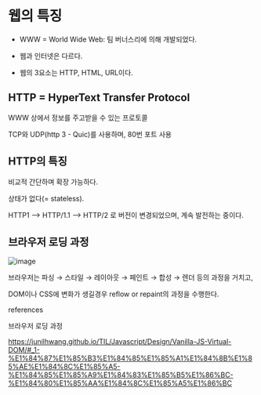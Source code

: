 # 웹의 특징 

- WWW = World Wide Web: 팀 버너스리에 의해 개발되었다.
 
- 웹과 인터넷은 다르다.
 
- 웹의 3요소는 HTTP, HTML, URL이다.

## HTTP = HyperText Transfer Protocol

WWW 상에서 정보를 주고받을 수 있는 프로토콜

TCP와 UDP(http 3 - Quic)를 사용하며, 80번 포트 사용

## HTTP의 특징

비교적 간단하며 확장 가능하다.

상태가 없다(= stateless).
 
HTTP1 --> HTTP/1.1 --> HTTP/2 로 버전이 변경되었으며, 계속 발전하는 중이다.
 
## 브라우저 로딩 과정

![image](https://user-images.githubusercontent.com/40421183/134370379-4e7a5854-c99b-4c68-8449-fd1294abc2b9.png)

브라우저는 파싱 → 스타일 → 레이아웃 → 페인트 → 합성 → 렌더 등의 과정을 거치고, 

DOM이나 CSS에 변화가 생길경우 reflow or repaint의 과정을 수행한다.


references 

브라우저 로딩 과정 

https://junilhwang.github.io/TIL/Javascript/Design/Vanilla-JS-Virtual-DOM/#_1-%E1%84%87%E1%85%B3%E1%84%85%E1%85%A1%E1%84%8B%E1%85%AE%E1%84%8C%E1%85%A5-%E1%84%85%E1%85%A9%E1%84%83%E1%85%B5%E1%86%BC-%E1%84%80%E1%85%AA%E1%84%8C%E1%85%A5%E1%86%BC
